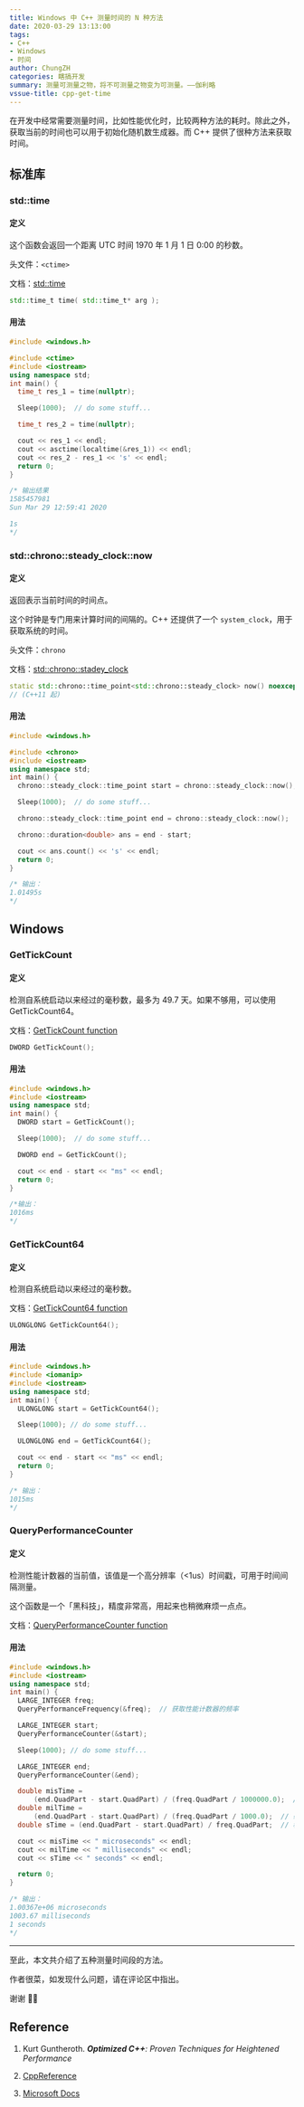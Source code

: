 ```yaml
---
title: Windows 中 C++ 测量时间的 N 种方法
date: 2020-03-29 13:13:00
tags:
- C++
- Windows
- 时间
author: ChungZH
categories: 瞎搞开发
summary: 测量可测量之物，将不可测量之物变为可测量。——伽利略
vssue-title: cpp-get-time
---
```


在开发中经常需要测量时间，比如性能优化时，比较两种方法的耗时。除此之外，获取当前的时间也可以用于初始化随机数生成器。而 C++ 提供了很种方法来获取时间。

## 标准库

### std::time

#### 定义

这个函数会返回一个距离 UTC 时间 1970 年 1 月 1 日 0:00 的秒数。

头文件：`<ctime>`

文档：[std::time](https://zh.cppreference.com/w/cpp/chrono/c/time)

```cpp
std::time_t time( std::time_t* arg );
```

#### 用法

```cpp
#include <windows.h>

#include <ctime>
#include <iostream>
using namespace std;
int main() {
  time_t res_1 = time(nullptr);

  Sleep(1000);  // do some stuff...

  time_t res_2 = time(nullptr);

  cout << res_1 << endl;
  cout << asctime(localtime(&res_1)) << endl;
  cout << res_2 - res_1 << 's' << endl;
  return 0;
}

/* 输出结果
1585457981
Sun Mar 29 12:59:41 2020

1s
*/
```

### std::chrono::steady_clock::now

#### 定义

返回表示当前时间的时间点。

这个时钟是专门用来计算时间的间隔的。C++ 还提供了一个 `system_clock`，用于获取系统的时间。

头文件：`chrono`

文档：[std::chrono::stadey_clock](https://zh.cppreference.com/w/cpp/chrono/steady_clock)

```cpp
static std::chrono::time_point<std::chrono::steady_clock> now() noexcept; 
// (C++11 起)
```

#### 用法

```cpp
#include <windows.h>

#include <chrono>
#include <iostream>
using namespace std;
int main() {
  chrono::steady_clock::time_point start = chrono::steady_clock::now();

  Sleep(1000);  // do some stuff...

  chrono::steady_clock::time_point end = chrono::steady_clock::now();

  chrono::duration<double> ans = end - start;

  cout << ans.count() << 's' << endl;
  return 0;
}

/* 输出：
1.01495s
*/
```

## Windows

### GetTickCount

#### 定义

检测自系统启动以来经过的毫秒数，最多为 49.7 天。如果不够用，可以使用 GetTickCount64。

文档：[GetTickCount function](https://docs.microsoft.com/zh-cn/windows/win32/api/sysinfoapi/nf-sysinfoapi-gettickcount)

```cpp
DWORD GetTickCount();
```

#### 用法

```cpp
#include <windows.h>
#include <iostream>
using namespace std;
int main() {
  DWORD start = GetTickCount();

  Sleep(1000);  // do some stuff...

  DWORD end = GetTickCount();

  cout << end - start << "ms" << endl;
  return 0;
}

/*输出：
1016ms
*/
```

### GetTickCount64

#### 定义

检测自系统启动以来经过的毫秒数。

文档：[GetTickCount64 function](https://docs.microsoft.com/zh-cn/windows/win32/api/sysinfoapi/nf-sysinfoapi-gettickcount64)

```cpp
ULONGLONG GetTickCount64();
```

#### 用法

```cpp
#include <windows.h>
#include <iomanip>
#include <iostream>
using namespace std;
int main() {
  ULONGLONG start = GetTickCount64();

  Sleep(1000); // do some stuff...

  ULONGLONG end = GetTickCount64();

  cout << end - start << "ms" << endl;
  return 0;
}

/* 输出：
1015ms
*/
```

### QueryPerformanceCounter

#### 定义

检测性能计数器的当前值，该值是一个高分辨率（<1us）时间戳，可用于时间间隔测量。

这个函数是一个「黑科技」，精度非常高，用起来也稍微麻烦一点点。

文档：[QueryPerformanceCounter function](https://docs.microsoft.com/en-us/windows/win32/api/profileapi/nf-profileapi-queryperformancecounter)

#### 用法

```cpp
#include <windows.h>
#include <iostream>
using namespace std;
int main() {
  LARGE_INTEGER freq;
  QueryPerformanceFrequency(&freq);  // 获取性能计数器的频率

  LARGE_INTEGER start;
  QueryPerformanceCounter(&start);

  Sleep(1000); // do some stuff...

  LARGE_INTEGER end;
  QueryPerformanceCounter(&end);

  double misTime =
      (end.QuadPart - start.QuadPart) / (freq.QuadPart / 1000000.0);  // 微秒
  double milTime =
      (end.QuadPart - start.QuadPart) / (freq.QuadPart / 1000.0);  // 毫秒
  double sTime = (end.QuadPart - start.QuadPart) / freq.QuadPart;  // 秒

  cout << misTime << " microseconds" << endl;
  cout << milTime << " milliseconds" << endl;
  cout << sTime << " seconds" << endl;

  return 0;
}

/* 输出：
1.00367e+06 microseconds
1003.67 milliseconds
1 seconds
*/


```

------

至此，本文共介绍了五种测量时间段的方法。

作者很菜，如发现什么问题，请在评论区中指出。

谢谢 🙇‍♂️

## Reference

1. Kurt Guntheroth. _**Optimized C++**: Proven Techniques for Heightened Performance_ 

2. [CppReference](https://cppreference.com)

3. [Microsoft Docs](https://docs.microsoft.com/zh-cn)

<Donate/>
<Vssue title="cpp-get-time" />